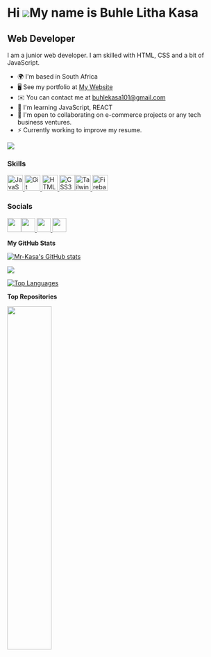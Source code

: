 Hi ![](https://user-images.githubusercontent.com/18350557/176309783-0785949b-9127-417c-8b55-ab5a4333674e.gif)My name is Buhle Litha Kasa     <!--Waving hand emoji-->
========================================================================================================================================

Web Developer
-------------

I am a junior web developer. I am skilled with HTML, CSS and a bit of JavaScript.

* 🌍  I'm based in South Africa
* 🖥️  See my portfolio at [My Website](http://buhkas456-wfo2401-buhlekasa.netlify.app/)
* ✉️  You can contact me at [buhlekasa101@gmail.com](mailto:buhlekasa101@gmail.com)
* 🧠  I'm learning JavaScript, REACT
* 🤝  I'm open to collaborating on e-commerce projects or any tech business ventures.
* ⚡  Currently working to improve my resume.

<a href="https://www.github.com/Mr-Kasa" target="_blank" rel="noreferrer"><img                                                  
src="https://img.shields.io/github/followers/Mr-Kasa?logo=github&style=for-the-badge&color=84cc16&labelColor=134e4a" /></a>
### Skills

<p align="left"><a href="https://developer.mozilla.org/en-US/docs/Web/JavaScript" target="_blank" rel="noreferrer"><img src="https://raw.githubusercontent.com/danielcranney/readme-generator/main/public/icons/skills/javascript-colored.svg" width="36" height="36" alt="JavaScript" />
</a><a href="https://git-scm.com/" target="_blank" rel="noreferrer"><img src="https://raw.githubusercontent.com/danielcranney/readme-generator/main/public/icons/skills/git-colored.svg" width="36" height="36" alt="Git" /></a><a href="https://developer.mozilla.org/en-US/docs/Glossary/HTML5" target="_blank" rel="noreferrer">
  <img src="https://raw.githubusercontent.com/danielcranney/readme-generator/main/public/icons/skills/html5-colored.svg" width="36" height="36" alt="HTML5" />
  </a><a href="https://www.w3.org/TR/CSS/#css" target="_blank" rel="noreferrer"><img src="https://raw.githubusercontent.com/danielcranney/readme-generator/main/public/icons/skills/css3-colored.svg" width="36" height="36" alt="CSS3" /></a><a href="https://tailwindcss.com/" target="_blank" rel="noreferrer"><img src="https://raw.githubusercontent.com/danielcranney/readme-generator/main/public/icons/skills/tailwindcss-colored.svg" width="36" height="36" alt="TailwindCSS" /></a><a href="https://firebase.google.com/" target="_blank" rel="noreferrer">
  <img src="https://raw.githubusercontent.com/danielcranney/readme-generator/main/public/icons/skills/firebase-colored.svg" width="36" height="36" alt="Firebase" /></a></p>

### Socials

<p align="left"><a href="https://www.facebook.com/Buhle Litha Kasa" target="_blank" rel="noreferrer"> <picture> <source media="(prefers-color-scheme: dark)" srcset="https://raw.githubusercontent.com/danielcranney/readme-generator/main/public/icons/socials/facebook-dark.svg" /><source media="(prefers-color-scheme: light)" srcset="https://raw.githubusercontent.com/danielcranney/readme-generator/main/public/icons/socials/facebook.svg" /><img src="https://raw.githubusercontent.com/danielcranney/readme-generator/main/public/icons/socials/facebook.svg" width="32" height="32" /></picture></a><a href="https://www.github.com/Mr-Kasa" target="_blank" rel="noreferrer"><picture><source media="(prefers-color-scheme: dark)" srcset="https://raw.githubusercontent.com/danielcranney/readme-generator/main/public/icons/socials/github-dark.svg" /><source media="(prefers-color-scheme: light)" srcset="https://raw.githubusercontent.com/danielcranney/readme-generator/main/public/icons/socials/github.svg" /><img src="https://raw.githubusercontent.com/danielcranney/readme-generator/main/public/icons/socials/github.svg" width="32" height="32" /></picture></a><a href="https://www.linkedin.com/in/buhle-kasa-3a03b0298" target="_blank" rel="noreferrer"> <picture><source media="(prefers-color-scheme: dark)" srcset="https://raw.githubusercontent.com/danielcranney/readme-generator/main/public/icons/socials/linkedin-dark.svg" /><source media="(prefers-color-scheme: light)" srcset="https://raw.githubusercontent.com/danielcranney/readme-generator/main/public/icons/socials/linkedin.svg" /><img src="https://raw.githubusercontent.com/danielcranney/readme-generator/main/public/icons/socials/linkedin.svg" width="32" height="32" /></picture></a><a href="https://www.stackoverflow.com/users/23534347" target="_blank" rel="noreferrer"> <picture> <source media="(prefers-color-scheme: dark)" srcset="undefined" /><source media="(prefers-color-scheme: light)" srcset="https://raw.githubusercontent.com/danielcranney/readme-generator/main/public/icons/socials/stackoverflow.svg" /><img src="https://raw.githubusercontent.com/danielcranney/readme-generator/main/public/icons/socials/stackoverflow.svg" width="32" height="32" /></picture></a></p>

<b>My GitHub Stats</b>

<a href="http://www.github.com/Mr-Kasa"><img src="https://github-readme-stats.vercel.app/api?username=Mr-Kasa&show_icons=true&hide=stars,prs,issues,contribs&count_private=true&title_color=ec4899&text_color=facc15&icon_color=84cc16&bg_color=134e4a&hide_border=true&show_icons=true" alt="Mr-Kasa's GitHub stats" /></a>

<a href="http://www.github.com/Mr-Kasa"><img src="https://github-readme-streak-stats.herokuapp.com/?user=Mr-Kasa&stroke=facc15&background=134e4a&ring=ec4899&fire=ec4899&currStreakNum=facc15&currStreakLabel=ec4899&sideNums=facc15&sideLabels=facc15&dates=facc15&hide_border=true" /></a>

<a href="https://github.com/Mr-Kasa" align="left"><img src="https://github-readme-stats.vercel.app/api/top-langs/?username=Mr-Kasa&langs_count=10&title_color=ec4899&text_color=facc15&icon_color=84cc16&bg_color=134e4a&hide_border=true&locale=en&custom_title=Top%20%Languages" alt="Top Languages" /></a>

<b>Top Repositories</b>

<div width="100%" align="center"><a href="https://github.com/Mr-Kasa/BUHKAS465_WFO2401_GroupB_BuhleKasa_SDF11" align="left"><img align="left" width="45%" src="https://github-readme-stats.vercel.app/api/pin/?username=Mr-Kasa&repo=BUHKAS465_WFO2401_GroupB_BuhleKasa_SDF11&title_color=ec4899&text_color=facc15&icon_color=84cc16&bg_color=134e4a&hide_border=true&locale=en" /></a></div><br /><br /><br /><br /><br /><br /><br />
